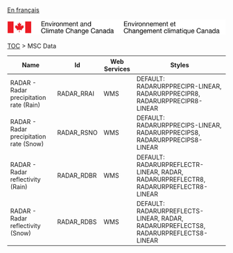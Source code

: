 [En français](geomet-radar_fr.md)

![ECCC logo](../../img_eccc-logo.png)

[TOC](../geomet-radar_en.md) > MSC Data


Name                                    | Id         | Web Services | Styles                                                                              
----------------------------------------|------------|--------------|-------------------------------------------------------------------------------------
RADAR - Radar precipitation rate (Rain) | RADAR_RRAI | WMS          | DEFAULT: RADARURPPRECIPR-LINEAR, RADARURPPRECIPR8, RADARURPPRECIPR8-LINEAR          
RADAR - Radar precipitation rate (Snow) | RADAR_RSNO | WMS          | DEFAULT: RADARURPPRECIPS-LINEAR, RADARURPPRECIPS8, RADARURPPRECIPS8-LINEAR          
RADAR - Radar reflectivity (Rain)       | RADAR_RDBR | WMS          | DEFAULT: RADARURPREFLECTR-LINEAR, RADAR, RADARURPREFLECTR8, RADARURPREFLECTR8-LINEAR
RADAR - Radar reflectivity (Snow)       | RADAR_RDBS | WMS          | DEFAULT: RADARURPREFLECTS-LINEAR, RADAR, RADARURPREFLECTS8, RADARURPREFLECTS8-LINEAR

